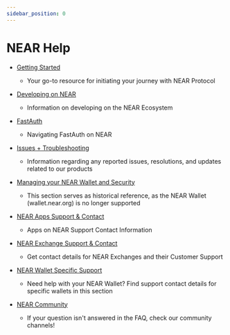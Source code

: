 ```yaml
---
sidebar_position: 0
---
```


# NEAR Help

- [Getting Started](category/getting-started)
  - Your go-to resource for initiating your journey with NEAR Protocol

- [Developing on NEAR](category/developing-on-near)
  - Information on developing on the NEAR Ecosystem

- [FastAuth](category/fastauth)
  - Navigating FastAuth on NEAR

- [Issues + Troubleshooting](category/issues--troubleshooting)
  - Information regarding any reported issues, resolutions, and updates related to our products

- [Managing your NEAR Wallet and Security](category/managing-your-near-wallet-and-security)
  - This section serves as historical reference, as the NEAR Wallet (wallet.near.org) is no longer supported

- [NEAR Apps Support & Contact](category/near-apps-support--contact)
  - Apps on NEAR Support Contact Information

- [NEAR Exchange Support & Contact](category/near-exchange-support--contact)
  - Get contact details for NEAR Exchanges and their Customer Support

- [NEAR Wallet Specific Support](category/near-wallet-specific-support)
  - Need help with your NEAR Wallet? Find support contact details for specific wallets in this section

- [NEAR Community](category/near-community)
  - If your question isn't answered in the FAQ, check our community channels!
